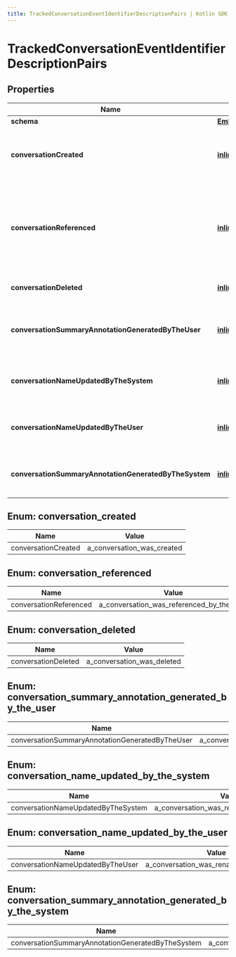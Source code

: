 ```yaml
---
title: TrackedConversationEventIdentifierDescriptionPairs | Kotlin SDK
---
```



# TrackedConversationEventIdentifierDescriptionPairs

## Properties
Name | Type | Description | Notes
------------ | ------------- | ------------- | -------------
**schema** | [**EmbeddedModelSchema**](EmbeddedModelSchema) |  |  [optional]
**conversationCreated** | [**inline**](#conversationcreated) | The key value pair for an conversation being created. |  [optional]
**conversationReferenced** | [**inline**](#conversationreferenced) | This means that an conversation was view/used while the user was looking at the default view. |  [optional]
**conversationDeleted** | [**inline**](#conversationdeleted) | A conversation was deleted |  [optional]
**conversationSummaryAnnotationGeneratedByTheUser** | [**inline**](#conversationsummaryannotationgeneratedbytheuser) | A conversation summary was generated by the user |  [optional]
**conversationNameUpdatedByTheSystem** | [**inline**](#conversationnameupdatedbythesystem) | A conversation was renamed by the system |  [optional]
**conversationNameUpdatedByTheUser** | [**inline**](#conversationnameupdatedbytheuser) | A conversation was renamed by the user |  [optional]
**conversationSummaryAnnotationGeneratedByTheSystem** | [**inline**](#conversationsummaryannotationgeneratedbythesystem) | A conversation summary was generated |  [optional]


<a id="ConversationCreated"></a>
## Enum: conversation_created
Name | Value
---- | -----
conversationCreated | a_conversation_was_created


<a id="ConversationReferenced"></a>
## Enum: conversation_referenced
Name | Value
---- | -----
conversationReferenced | a_conversation_was_referenced_by_the_user


<a id="ConversationDeleted"></a>
## Enum: conversation_deleted
Name | Value
---- | -----
conversationDeleted | a_conversation_was_deleted


<a id="ConversationSummaryAnnotationGeneratedByTheUser"></a>
## Enum: conversation_summary_annotation_generated_by_the_user
Name | Value
---- | -----
conversationSummaryAnnotationGeneratedByTheUser | a_conversation_summary_annotation_was_generated_by_the_user


<a id="ConversationNameUpdatedByTheSystem"></a>
## Enum: conversation_name_updated_by_the_system
Name | Value
---- | -----
conversationNameUpdatedByTheSystem | a_conversation_was_renamed_by_the_system


<a id="ConversationNameUpdatedByTheUser"></a>
## Enum: conversation_name_updated_by_the_user
Name | Value
---- | -----
conversationNameUpdatedByTheUser | a_conversation_was_renamed_by_the_user


<a id="ConversationSummaryAnnotationGeneratedByTheSystem"></a>
## Enum: conversation_summary_annotation_generated_by_the_system
Name | Value
---- | -----
conversationSummaryAnnotationGeneratedByTheSystem | a_conversation_summary_annotation_was_generated_by_the_system



